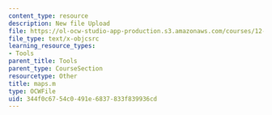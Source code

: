 ```yaml
---
content_type: resource
description: New file Upload
file: https://ol-ocw-studio-app-production.s3.amazonaws.com/courses/12-811-tropical-meteorology-spring-2011/344f0c6754c0491e6837833f839936cd_maps.m
file_type: text/x-objcsrc
learning_resource_types:
- Tools
parent_title: Tools
parent_type: CourseSection
resourcetype: Other
title: maps.m
type: OCWFile
uid: 344f0c67-54c0-491e-6837-833f839936cd
---
```

